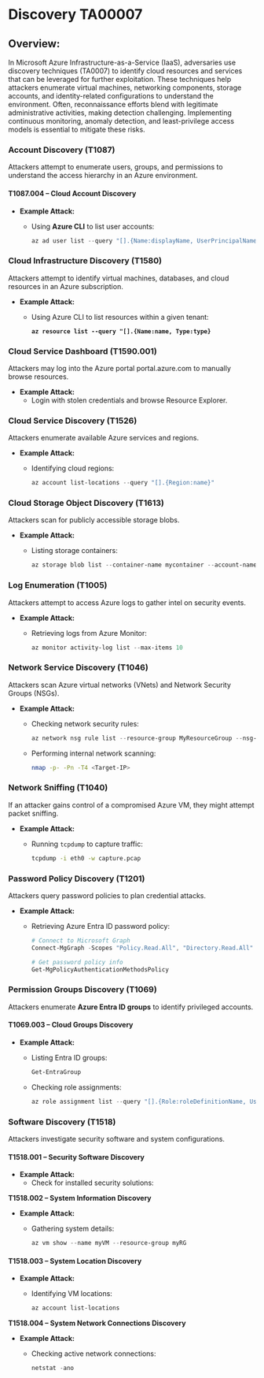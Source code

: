 # Discovery TA00007

## Overview:

In Microsoft Azure Infrastructure-as-a-Service (IaaS), adversaries use discovery techniques (TA0007) to identify cloud resources and services that can be leveraged for further exploitation. These techniques help attackers enumerate virtual machines, networking components, storage accounts, and identity-related configurations to understand the environment. Often, reconnaissance efforts blend with legitimate administrative activities, making detection challenging. Implementing continuous monitoring, anomaly detection, and least-privilege access models is essential to mitigate these risks.

### **Account Discovery (T1087)**

Attackers attempt to enumerate users, groups, and permissions to understand the access hierarchy in an Azure environment.

#### **T1087.004 – Cloud Account Discovery**

* **Example Attack:**
  *   Using **Azure CLI** to list user accounts:

      ```powershell
      az ad user list --query "[].{Name:displayName, UserPrincipalName:userPrincipalName}"
      ```

### **Cloud Infrastructure Discovery (T1580)**

Attackers attempt to identify virtual machines, databases, and cloud resources in an Azure subscription.

* **Example Attack:**
  *   Using Azure CLI to list resources within a given tenant:

      <pre class="language-powershell"><code class="lang-powershell"><strong>az resource list --query "[].{Name:name, Type:type}
      </strong></code></pre>

### **Cloud Service Dashboard (T1590.001)**

Attackers may log into the Azure portal portal.azure.com to manually browse resources.

* **Example Attack:**
  * Login with stolen credentials and browse Resource Explorer.

### **Cloud Service Discovery (T1526)**

Attackers enumerate available Azure services and regions.

* **Example Attack:**
  *   Identifying cloud regions:

      ```powershell
      az account list-locations --query "[].{Region:name}"
      ```

### **Cloud Storage Object Discovery (T1613)**

Attackers scan for publicly accessible storage blobs.

* **Example Attack:**
  *   Listing storage containers:

      ```powershell
      az storage blob list --container-name mycontainer --account-name mystorage
      ```

### **Log Enumeration (T1005)**

Attackers attempt to access Azure logs to gather intel on security events.

* **Example Attack:**
  *   Retrieving logs from Azure Monitor:

      ```powershell
      az monitor activity-log list --max-items 10
      ```

### **Network Service Discovery (T1046)**

Attackers scan Azure virtual networks (VNets) and Network Security Groups (NSGs).

* **Example Attack:**
  *   Checking network security rules:

      ```powershell
      az network nsg rule list --resource-group MyResourceGroup --nsg-name MyNSG
      ```
  *   Performing internal network scanning:

      ```bash
      nmap -p- -Pn -T4 <Target-IP>
      ```

### **Network Sniffing (T1040)**

If an attacker gains control of a compromised Azure VM, they might attempt packet sniffing.

* **Example Attack:**
  *   Running `tcpdump` to capture traffic:

      ```bash
      tcpdump -i eth0 -w capture.pcap
      ```

### **Password Policy Discovery (T1201)**

Attackers query password policies to plan credential attacks.

* **Example Attack:**
  *   Retrieving Azure Entra ID password policy:

      ```powershell
      # Connect to Microsoft Graph
      Connect-MgGraph -Scopes "Policy.Read.All", "Directory.Read.All"

      # Get password policy info
      Get-MgPolicyAuthenticationMethodsPolicy
      ```

### **Permission Groups Discovery (T1069)**

Attackers enumerate **Azure Entra ID groups** to identify privileged accounts.

#### **T1069.003 – Cloud Groups Discovery**

* **Example Attack:**
  *   Listing Entra ID groups:

      ```powershell
      Get-EntraGroup 
      ```
  *   Checking role assignments:

      ```powershell
      az role assignment list --query "[].{Role:roleDefinitionName, User:principalName}"
      ```

### **Software Discovery (T1518)**

Attackers investigate security software and system configurations.

#### **T1518.001 – Security Software Discovery**

* **Example Attack:**
  * Check for installed security solutions:

**T1518.002 – System Information Discovery**

* **Example Attack:**
  *   Gathering system details:

      ```powershell
      az vm show --name myVM --resource-group myRG
      ```

#### **T1518.003 – System Location Discovery**

* **Example Attack:**
  *   Identifying VM locations:

      ```powershell
      az account list-locations
      ```

&#x20;**T1518.004 – System Network Connections Discovery**

* **Example Attack:**
  *   Checking active network connections:

      ```powershell
      netstat -ano
      ```
